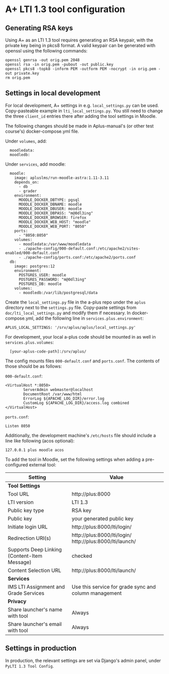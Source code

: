 A+ LTI 1.3 tool configuration
=============================

## Generating RSA keys

Using A+ as an LTI 1.3 tool requires generating an RSA keypair, with the private key being in pkcs8 format. A valid keypair can be generated with openssl using the following commands:

```
openssl genrsa -out orig.pem 2048
openssl rsa -in orig.pem -pubout -out public.key
openssl pkcs8 -topk8 -inform PEM -outform PEM -nocrypt -in orig.pem -out private.key
rm orig.pem
```


## Settings in local development

For local development, A+ settings in e.g. `local_settings.py` can be used. Copy-pasteable example in `lti_local_settings.py`. You still need to change the three `client_id` entries there after adding the tool settings in Moodle.

The following changes should be made in Aplus-manual's (or other test course's) docker-compose.yml file.

Under `volumes`, add:
```
  moodledata:
  moodledb:
```

Under `services`, add moodle:
```
  moodle:
    image: apluslms/run-moodle-astra:1.11-3.11
    depends_on:
      - db
      - grader
    environment:
      MOODLE_DOCKER_DBTYPE: pgsql
      MOODLE_DOCKER_DBNAME: moodle
      MOODLE_DOCKER_DBUSER: moodle
      MOODLE_DOCKER_DBPASS: "m@0dl3ing"
      MOODLE_DOCKER_BROWSER: firefox
      MOODLE_DOCKER_WEB_HOST: "moodle"
      MOODLE_DOCKER_WEB_PORT: "8050"
    ports:
      - "8050:8050"
    volumes:
      - moodledata:/var/www/moodledata
      - ./apache-config/000-default.conf:/etc/apache2/sites-enabled/000-default.conf
      - ./apache-config/ports.conf:/etc/apache2/ports.conf
  db:
    image: postgres:12
    environment:
      POSTGRES_USER: moodle
      POSTGRES_PASSWORD: "m@0dl3ing"
      POSTGRES_DB: moodle
    volumes:
      - moodledb:/var/lib/postgresql/data
```
Create the `local_settings.py` file in the a-plus repo under the `aplus` directory next to the `settings.py` file.
Copy-paste settings from `doc/lti_local_settings.py` and modify them if necessary.
In docker-compose.yml, add the following line in `services.plus.environment`:
```
APLUS_LOCAL_SETTINGS: '/srv/aplus/aplus/local_settings.py'
```
For development, your local a-plus code should be mounted in as well in `services.plus.volumes`:
```
  [your-aplus-code-path]:/srv/aplus/
```

The config mounts files `000-default.conf` and `ports.conf`. The contents of those should be as follows:

`000-default.conf`:
```
<VirtualHost *:8050>
        ServerAdmin webmaster@localhost
        DocumentRoot /var/www/html
        ErrorLog ${APACHE_LOG_DIR}/error.log
        CustomLog ${APACHE_LOG_DIR}/access.log combined
</VirtualHost>
```
`ports.conf`:
```
Listen 8050
```

Additionally, the development machine's `/etc/hosts` file should include a line like following (acos optional):
```
127.0.0.1 plus moodle acos
```

To add the tool in Moodle, set the following settings when adding a pre-configured external tool:

| Setting                                      | Value                                                          |
|----------------------------------------------|----------------------------------------------------------------|
| **Tool Settings**                            |                                                                |
| Tool URL                                     | http://plus:8000                                               |
| LTI version                                  | LTI 1.3                                                        |
| Public key type                              | RSA key                                                        |
| Public key                                   | your generated public key                                      |
| Initiate login URL                           | http://plus:8000/lti/login/                                    |
| Redirection URI(s)                           | http://plus:8000/lti/login/ <br/> http://plus:8000/lti/launch/ |
| Supports Deep Linking (Content-Item Message) | checked                                                        |
| Content Selection URL                        | http://plus:8000/lti/launch/                                   |
| **Services**                                 |                                                                |
| IMS LTI Assignment and Grade Services        | Use this service for grade sync and column management          |
| **Privacy**                                  |                                                                |
| Share launcher's name with tool              | Always                                                         |
| Share launcher's email with tool             | Always                                                         |

## Settings in production

In production, the relevant settings are set via Django's admin panel, under `PyLTI 1.3 Tool Config`.
